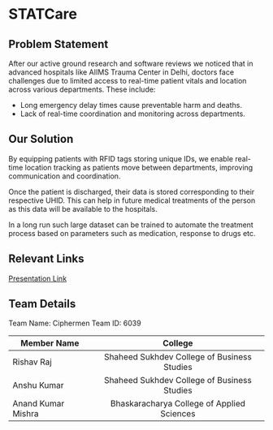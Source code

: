 # STATCare

## Problem Statement

After our active ground research and software reviews we noticed that in advanced hospitals like AIIMS Trauma Center in Delhi, doctors face challenges due to limited access to real-time patient vitals and location across various departments. These include:

- Long emergency delay times cause preventable harm and deaths.
- Lack of real-time coordination and monitoring across departments.

## Our Solution

By equipping patients with RFID tags storing unique IDs, we enable real-time location tracking as patients move between departments, improving communication and coordination.

Once the patient is discharged, their data is stored corresponding to their respective UHID. This can help in future medical treatments of the person as this data will be available to the hospitals.

In a long run such large dataset can be trained to automate the treatment process based on parameters such as medication, response to drugs etc.

## Relevant Links

[Presentation Link](./STATCare.pdf)

## Team Details

Team Name: Ciphermen
Team ID: 6039

| Member Name        |                   College                   |
| ------------------ | :-----------------------------------------: |
| Rishav Raj         | Shaheed Sukhdev College of Business Studies |
| Anshu Kumar        | Shaheed Sukhdev College of Business Studies |
| Anand Kumar Mishra | Bhaskaracharya College of Applied Sciences  |
